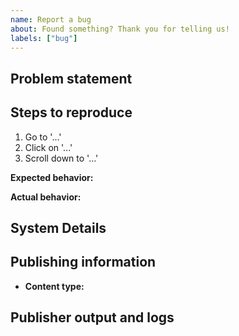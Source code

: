 ```yaml
---
name: Report a bug
about: Found something? Thank you for telling us!
labels: ["bug"]
---
```


<!-- Please provide the following information to help us diagnose the issue, removing any sections that are not applicable. Thank you for your help! -->

## Problem statement

<!-- Describe the problem you are experiencing: -->

## Steps to reproduce

<!-- List the steps to reproduce the behavior: -->

1. Go to '...'
2. Click on '...'
3. Scroll down to '...'

**Expected behavior:** <!-- What should have happened? -->

**Actual behavior:** <!-- What actually happened? -->

## System Details

<!-- Click Copy System Info under Help and Feedback in the sidebar to copy system info to your clipboard, and paste it here: -->

## Publishing information

- **Content type:** <!-- e.g., FastAPI app, Shiny app, Quarto document -->

<!--
If applicable: find this in Connect on System → Info tab → under System Info. See https://docs.posit.co/connect/admin/server-management/#determine-version-installed.

**Connect version:** e.g., 2025.09.0
-->

<!--
If applicable: find this in Connect Cloud at https://connect.posit.cloud/my-account.

**Connect Cloud account name:** e.g., my-account
-->

## Publisher output and logs

<!-- Publisher output helps us to identify the problem, find it in the "Output" window → "Posit Publisher Deployment" option (see https://github.com/posit-dev/publisher/blob/main/docs/troubleshooting.md#publisher-output). Paste Publisher output here: -->
